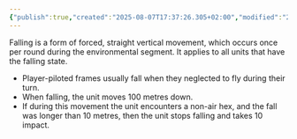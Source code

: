 ```yaml
---
{"publish":true,"created":"2025-08-07T17:37:26.305+02:00","modified":"2025-08-07T18:41:47.045+02:00","cssclasses":""}
---
```


Falling is a form of forced, straight vertical movement, which occurs once per round during the environmental segment. It applies to all units that have the falling state. 
- Player-piloted frames usually fall when they neglected to fly during their turn.
- When falling, the unit moves 100 metres down.
- If during this movement the unit encounters a non-air hex, and the fall was longer than 10 metres, then the unit stops falling and takes 10 impact.